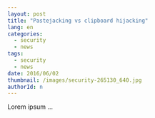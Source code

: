 ```yaml
---
layout: post
title: "Pastejacking vs clipboard hijacking"
lang: en
categories:
  - security
  - news
tags:
  - security
  - news 
date: 2016/06/02
thumbnail: /images/security-265130_640.jpg
authorId: n
---
```

Lorem ipsum ...
